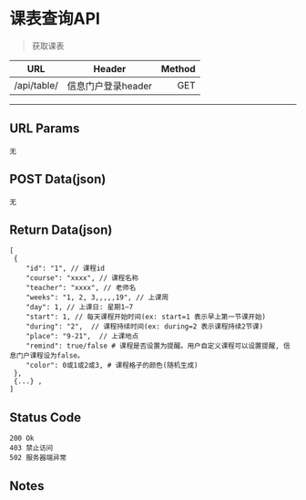 # 课表查询API

> 获取课表

| URL |  Header | Method |
| ------------- |:-------------:| -----:|
| /api/table/ | 信息门户登录header | GET |

<hr/>

## URL Params

    无

## POST Data(json)

    无

## Return Data(json)

    [
     {
        "id": "1", // 课程id
        "course": "xxxx", // 课程名称
        "teacher": "xxxx", // 老师名
        "weeks": "1, 2, 3,,,,,19", // 上课周
        "day": 1, // 上课日: 星期1~7
        "start": 1, // 每天课程开始时间(ex: start=1 表示早上第一节课开始)
        "during": "2",  // 课程持续时间(ex: during=2 表示课程持续2节课)
        "place": "9-21",  // 上课地点
        "remind": true/false # 课程是否设置为提醒。用户自定义课程可以设置提醒, 信息门户课程设为false。
        "color": 0或1或2或3, # 课程格子的颜色(随机生成)
     },
     {...} ,
    ]

## Status Code

    200 Ok
    403 禁止访问
    502 服务器端异常

## Notes
